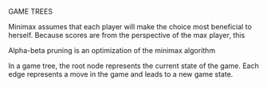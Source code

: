 GAME TREES


Minimax assumes that each player will make
the choice most beneficial to herself. Because scores
are from the perspective of the max player, this


Alpha-beta pruning is an optimization of the minimax algorithm

In a game tree, the root node represents the current state of the game. 
Each edge represents a move in the game and leads to a new game state.